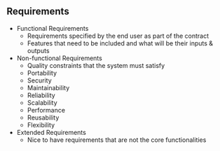 ## Requirements
- Functional Requirements
  - Requirements specified by the end user as part of the contract
  - Features that need to be included and what will be their inputs & outputs
- Non-functional Requirements
  - Quality constraints that the system must satisfy
  - Portability
  - Security
  - Maintainability
  - Reliability
  - Scalability
  - Performance
  - Reusability
  - Flexibility
- Extended Requirements
  - Nice to have requirements that are not the core functionalities
